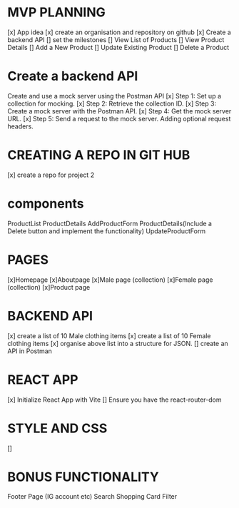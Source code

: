 #  MVP PLANNING
[x] App idea
[x] create an organisation and repository on github
[x] Create a backend API
[] set the milestones
[] View List of Products
[] View Product Details
[] Add a New Product
[] Update Existing Product
[] Delete a Product

# Create a backend API
Create and use a mock server using the Postman API
[x] Step 1: Set up a collection for mocking.
[x] Step 2: Retrieve the collection ID.
[x] Step 3: Create a mock server with the Postman API.
[x] Step 4: Get the mock server URL.
[x] Step 5: Send a request to the mock server.
Adding optional request headers.



# CREATING A REPO IN GIT HUB
[x] create a repo for project 2



# components
ProductList
ProductDetails
AddProductForm
ProductDetails(Include a Delete button and implement the functionality)
UpdateProductForm



# PAGES
[x]Homepage
[x]Aboutpage
[x]Male page (collection)
[x]Female page (collection)
[x]Product page

# BACKEND API
[x] create a list of 10 Male clothing items
[x] create a list of 10 Female clothing items
[x] organise above list into a structure for JSON.
[] create an API in Postman

# REACT APP
[x] Initialize React App with Vite
[] Ensure you have the react-router-dom



# STYLE AND CSS
[]

# BONUS FUNCTIONALITY
Footer Page (IG account etc)
Search 
Shopping Card
Filter